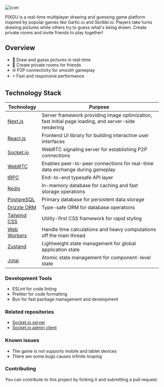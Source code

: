 ![icon](https://pixgu.com/image/png/startbg.png)

PIXGU is a real-time multiplayer drawing and guessing game platform inspired by popular games like Gartic.io and Skribbl.io. Players take turns drawing pictures while others try to guess what's being drawn. Create private rooms and invite friends to play together!

## Overview

- 🎨 Draw and guess pictures in real-time
- 👥 Create private rooms for friends
- 🌐 P2P connectivity for smooth gameplay
- ⚡ Fast and responsive performance

## Technology Stack

| Technology                                                                      | Purpose                                                                                             |
| ------------------------------------------------------------------------------- | --------------------------------------------------------------------------------------------------- |
| [Next.js](https://nextjs.org)                                                   | Server framework providing image optimization, fast initial page loading, and server-side rendering |
| [React.js](https://react.dev/)                                                  | Frontend UI library for building interactive user interfaces                                        |
| [Socket.io](https://socket.io/)                                                 | WebRTC signaling server for establishing P2P connections                                            |
| [WebRTC](https://webrtc.org/)                                                   | Enables peer-to-peer connections for real-time data exchange during gameplay                        |
| [tRPC](https://trpc.io/)                                                        | End-to-end typesafe API layer                                                                       |
| [Redis](https://docs.keydb.dev/)                                                | In-memory database for caching and fast storage operations                                          |
| [PostgreSQL](https://www.postgresql.org/)                                       | Primary database for persistent data storage                                                        |
| [Drizzle ORM](https://orm.drizzle.team)                                         | Type-safe ORM for database operations                                                               |
| [Tailwind CSS](https://tailwindcss.com)                                         | Utility-first CSS framework for rapid styling                                                       |
| [Web Workers](https://developer.mozilla.org/en-US/docs/Web/API/Web_Workers_API) | Handle time calculations and heavy computations off the main thread                                 |
| [Zustand](https://zustand-demo.pmnd.rs/)                                        | Lightweight state management for global application state                                           |
| [Jotai](https://jotai.org/)                                                     | Atomic state management for component-level state                                                   |

### Development Tools

- ESLint for code linting
- Prettier for code formatting
- Bun for fast package management and development

### Related repositories

- [Socket.io server](https://github.com/404nnotfoundddd/PIXGU-SOCKETIO)
- [Socket.io admin client](https://github.com/404nnotfoundddd/PIXGU-SOCKETIO-ADMIN-CLIENT)

### Known issues

- The game is not supports mobile and tablet devices
- There are some bugs causes infinite looping

### Contributing

You can contribute to this project by forking it and submitting a pull request.
